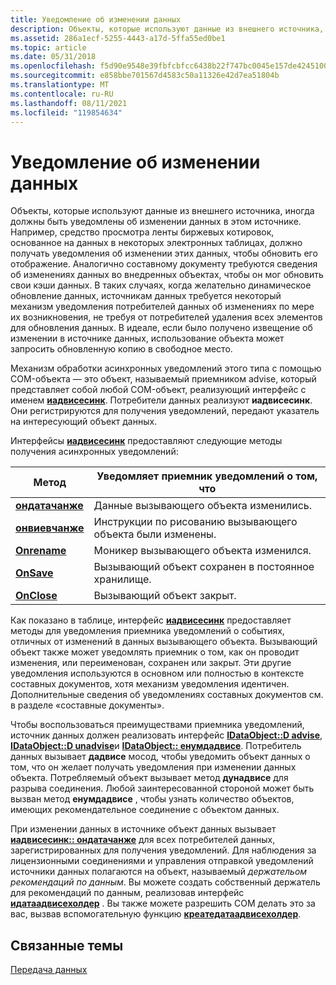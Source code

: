 ```yaml
---
title: Уведомление об изменении данных
description: Объекты, которые используют данные из внешнего источника, иногда должны быть уведомлены об изменении данных в этом источнике.
ms.assetid: 286a1ecf-5255-4443-a17d-5ffa55ed0be1
ms.topic: article
ms.date: 05/31/2018
ms.openlocfilehash: f5d90e9548e39fbfcbfcc6438b22f747bc0045e157de42451001df18bf76df4c
ms.sourcegitcommit: e858bbe701567d4583c50a11326e42d7ea51804b
ms.translationtype: MT
ms.contentlocale: ru-RU
ms.lasthandoff: 08/11/2021
ms.locfileid: "119854634"
---
```

# <a name="data-notification"></a>Уведомление об изменении данных

Объекты, которые используют данные из внешнего источника, иногда должны быть уведомлены об изменении данных в этом источнике. Например, средство просмотра ленты биржевых котировок, основанное на данных в некоторых электронных таблицах, должно получать уведомления об изменении этих данных, чтобы обновить его отображение. Аналогично составному документу требуются сведения об изменениях данных во внедренных объектах, чтобы он мог обновить свои кэши данных. В таких случаях, когда желательно динамическое обновление данных, источникам данных требуется некоторый механизм уведомления потребителей данных об изменениях по мере их возникновения, не требуя от потребителей удаления всех элементов для обновления данных. В идеале, если было получено извещение об изменении в источнике данных, использование объекта может запросить обновленную копию в свободное место.

Механизм обработки асинхронных уведомлений этого типа с помощью COM-объекта — это объект, называемый приемником advise, который представляет собой любой COM-объект, реализующий интерфейс с именем [**иадвисесинк**](/windows/desktop/api/ObjIdl/nn-objidl-iadvisesink). Потребители данных реализуют **иадвисесинк**. Они регистрируются для получения уведомлений, передают указатель на интересующий объект данных.

Интерфейсы [**иадвисесинк**](/windows/desktop/api/ObjIdl/nn-objidl-iadvisesink) предоставляют следующие методы получения асинхронных уведомлений:



| Метод                                                      | Уведомляет приемник уведомлений о том, что                                            |
|-------------------------------------------------------------|--------------------------------------------------------------------------|
| [**ондатачанже**](/windows/desktop/api/ObjIdl/nf-objidl-iadvisesink-ondatachange)<br/> | Данные вызывающего объекта изменились.<br/>                        |
| [**онвиевчанже**](/windows/desktop/api/ObjIdl/nf-objidl-iadvisesink-onviewchange)<br/> | Инструкции по рисованию вызывающего объекта были изменены.<br/> |
| [**Onrename**](/windows/desktop/api/ObjIdl/nf-objidl-iadvisesink-onrename)<br/>         | Моникер вызывающего объекта изменился.<br/>                     |
| [**OnSave**](/windows/desktop/api/ObjIdl/nf-objidl-iadvisesink-onsave)<br/>             | Вызывающий объект сохранен в постоянное хранилище.<br/>      |
| [**OnClose**](/windows/desktop/api/ObjIdl/nf-objidl-iadvisesink-onclose)<br/>           | Вызывающий объект закрыт.<br/>                           |



 

Как показано в таблице, интерфейс [**иадвисесинк**](/windows/desktop/api/ObjIdl/nn-objidl-iadvisesink) предоставляет методы для уведомления приемника уведомлений о событиях, отличных от изменений в данных вызывающего объекта. Вызывающий объект также может уведомлять приемник о том, как он проводит изменения, или переименован, сохранен или закрыт. Эти другие уведомления используются в основном или полностью в контексте составных документов, хотя механизм уведомления идентичен. Дополнительные сведения об уведомлениях составных документов см. в разделе «составные документы».

Чтобы воспользоваться преимуществами приемника уведомлений, источник данных должен реализовать интерфейс [**IDataObject::D advise**](/windows/desktop/api/ObjIdl/nf-objidl-idataobject-dadvise), [**IDataObject::D unadvise**](/windows/desktop/api/ObjIdl/nf-objidl-idataobject-dunadvise)и [**IDataObject:: енумдадвисе**](/windows/desktop/api/ObjIdl/nf-objidl-idataobject-enumdadvise). Потребитель данных вызывает **дадвисе** мосод, чтобы уведомить объект данных о том, что он желает получать уведомления при изменении данных объекта. Потребляемый объект вызывает метод **дунадвисе** для разрыва соединения. Любой заинтересованной стороной может быть вызван метод **енумдадвисе** , чтобы узнать количество объектов, имеющих рекомендательное соединение с объектом данных.

При изменении данных в источнике объект данных вызывает [**иадвисесинк:: ондатачанже**](/windows/desktop/api/ObjIdl/nf-objidl-iadvisesink-ondatachange) для всех потребителей данных, зарегистрированных для получения уведомлений. Для наблюдения за лицензионными соединениями и управления отправкой уведомлений источники данных полагаются на объект, называемый *держательом рекомендаций по данным*. Вы можете создать собственный держатель для рекомендаций по данным, реализовав интерфейс [**идатаадвисехолдер**](/windows/desktop/api/ObjIdl/nn-objidl-idataadviseholder) . Вы также можете разрешить COM делать это за вас, вызвав вспомогательную функцию [**креатедатаадвисехолдер**](/windows/win32/api/ole2/nf-ole2-createdataadviseholder).

## <a name="related-topics"></a>Связанные темы

<dl> <dt>

[Передача данных](data-transfer.md)
</dt> </dl>

 

